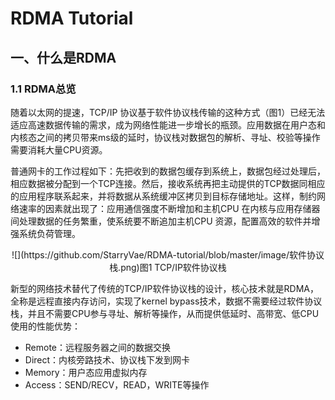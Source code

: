 # RDMA Tutorial

## 一、什么是RDMA

### 1.1 RDMA总览

随着以太网的提速，TCP/IP 协议基于软件协议栈传输的这种方式（图1）已经无法适应高速数据传输的需求，成为网络性能进一步增长的瓶颈。应用数据在用户态和内核态之间的拷贝带来ms级的延时，协议栈对数据包的解析、寻址、校验等操作需要消耗大量CPU资源。

普通网卡的工作过程如下：先把收到的数据包缓存到系统上，数据包经过处理后，相应数据被分配到一个TCP连接。然后，接收系统再把主动提供的TCP数据同相应的应用程序联系起来，并将数据从系统缓冲区拷贝到目标存储地址。这样，制约网络速率的因素就出现了：应用通信强度不断增加和主机CPU 在内核与应用存储器间处理数据的任务繁重，使系统要不断追加主机CPU 资源，配置高效的软件并增强系统负荷管理。

<div align=center>![](https://github.com/StarryVae/RDMA-tutorial/blob/master/image/软件协议栈.png)图1 TCP/IP软件协议栈 </div>

新型的网络技术替代了传统的TCP/IP软件协议栈的设计，核心技术就是RDMA，全称是远程直接内存访问，实现了kernel bypass技术，数据不需要经过软件协议栈，并且不需要CPU参与寻址、解析等操作，从而提供低延时、高带宽、低CPU使用的性能优势：

* Remote：远程服务器之间的数据交换
* Direct：内核旁路技术、协议栈下发到网卡
* Memory：用户态应用虚拟内存
* Access：SEND/RECV，READ，WRITE等操作



